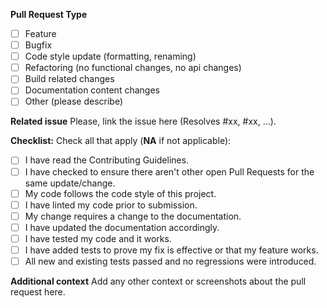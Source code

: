 **Pull Request Type**
- [ ] Feature
- [ ] Bugfix
- [ ] Code style update (formatting, renaming)
- [ ] Refactoring (no functional changes, no api changes)
- [ ] Build related changes
- [ ] Documentation content changes
- [ ] Other (please describe)

**Related issue**
Please, link the issue here (Resolves #xx, #xx, ...).

**Checklist:**
Check all that apply (**NA** if not applicable):
- [ ] I have read the Contributing Guidelines.
- [ ] I have checked to ensure there aren't other open Pull Requests for the same update/change.
- [ ] My code follows the code style of this project.
- [ ] I have linted my code prior to submission.
- [ ] My change requires a change to the documentation.
- [ ] I have updated the documentation accordingly.
- [ ] I have tested my code and it works.
- [ ] I have added tests to prove my fix is effective or that my feature works.
- [ ] All new and existing tests passed and no regressions were introduced.

**Additional context**
Add any other context or screenshots about the pull request here.
